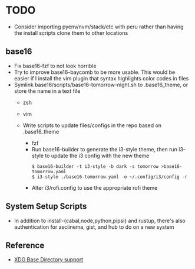 # TODO

- Consider importing pyenv/nvm/stack/etc with peru rather than having the install
  scripts clone them to other locations

## base16

- Fix base16-fzf to not look horrible
- Try to improve base16-baycomb to be more usable. This would be easier if
  I install the vim plugin that syntax highlights color codes in files
- Symlink base16/scripts/base16-tomorrow-night.sh to .base16_theme, or store
  the name in a text file
  - zsh
  - vim
  - Write scripts to update files/configs in the repo based on .base16_theme

    - fzf
    - Run base16-builder to generate the i3-style theme, then run i3-style to
      update the i3 config with the new theme
      ```
      $ base16-builder -t i3-style -b dark -s tomorrow >base16-tomorrow.yaml
      $ i3-style ./base16-tomorrow.yaml -o ~/.config/i3/config -r
      ```
    - Alter i3/rofi.config to use the appropriate rofi theme

## System Setup Scripts

- In addition to install-{cabal,node,python,pipsi} and rustup, there's also
  authentication for asciinema, gist, and hub to do on a new system

## Reference

- [XDG Base Directory support](https://wiki.archlinux.org/index.php/XDG_Base_Directory_support)
